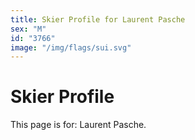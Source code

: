 ```yaml
---
title: Skier Profile for Laurent Pasche
sex: "M"
id: "3766"
image: "/img/flags/sui.svg" 
---
```


# Skier Profile

This page is for: Laurent Pasche.
    